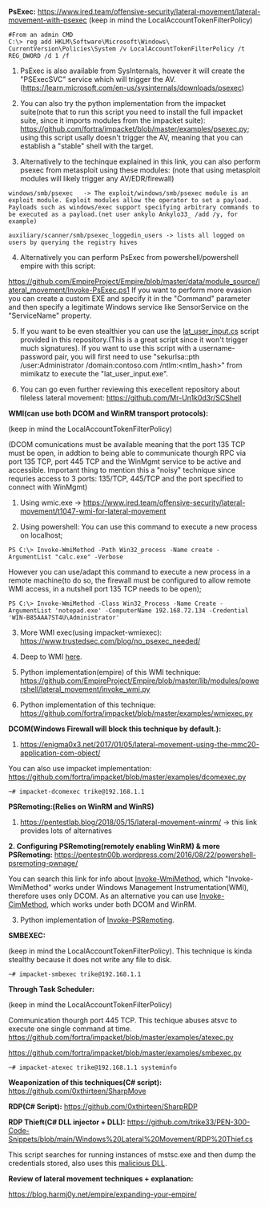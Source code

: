 **PsExec:** https://www.ired.team/offensive-security/lateral-movement/lateral-movement-with-psexec
(keep in mind the LocalAccountTokenFilterPolicy)

```
#From an admin CMD
C:\> reg add HKLM\Software\Microsoft\Windows\	CurrentVersion\Policies\System /v LocalAccountTokenFilterPolicy /t 	REG_DWORD /d 1 /f
```

1. PsExec is also available from SysInternals, however it will create the "PSExecSVC" service which will trigger the AV.(https://learn.microsoft.com/en-us/sysinternals/downloads/psexec)

2. You can also try the python implementation from the impacket suite(note that to run this script you need to install the full impacket suite, since it imports modules from the impacket suite): https://github.com/fortra/impacket/blob/master/examples/psexec.py; using this script usally doesn't trigger the AV, meaning that you can establish a "stable" shell with the target.

3. Alternatively to the techinque explained in this link, you can also perform psexec from metasploit using these modules:
(note that using metasploit modules will likely trigger any AV/EDR/firewall)

```
windows/smb/psexec   -> The exploit/windows/smb/psexec module is an exploit module. Exploit modules allow the operator to set a payload. Payloads such as windows/exec support specifying arbitrary commands to be executed as a payload.(net user ankylo Ankylo33_ /add /y, for example)

auxiliary/scanner/smb/psexec_loggedin_users -> lists all logged on users by querying the registry hives
```

4. Alternatively you can perform PsExec from powershell/powershell empire with this script: 

https://github.com/EmpireProject/Empire/blob/master/data/module_source/lateral_movement/Invoke-PsExec.ps1
If you want to perform more evasion you can create a custom EXE and specify it in the "Command" parameter and then specify a legitimate Windows service like SensorService on the "ServiceName" property.

5. If you want to be even stealthier you can use the [lat_user_input.cs](https://github.com/trike33/PEN-300-Code-Snippets/blob/main/Windows%20Lateral%20Movement/lat_user_input.cs) script provided in this repository.(This is a great script since it won't trigger much signatures). If you want to use this script with a username-password pair, you will first need to use "sekurlsa::pth /user:Administrator /domain:contoso.com /ntlm:<ntlm_hash>" from mimikatz to execute the "lat_user_input.exe".

6. You can go even further reviewing this execellent repository about fileless lateral movement: https://github.com/Mr-Un1k0d3r/SCShell

**WMI(can use both DCOM and WinRM transport protocols):** 

(keep in mind the LocalAccountTokenFilterPolicy)

(DCOM comunications must be available meaning that the port 135 TCP must be open, in addtion to being able to communicate thourgh RPC via port 135 TCP, port 445 TCP and the WinMgmt service to be active and accessible. Important thing to mention this a "noisy" technique since requries access to 3 ports: 135/TCP, 445/TCP and the port specified to connect with WinMgmt)

1. Using wmic.exe -> https://www.ired.team/offensive-security/lateral-movement/t1047-wmi-for-lateral-movement

2. Using powershell:
You can use this command to execute a new process on localhost;

```
PS C:\> Invoke-WmiMethod -Path Win32_process -Name create -ArgumentList "calc.exe" -Verbose
```

However you can use/adapt this command to execute a new process in a remote machine(to do so, the firewall must be configured to allow remote WMI access, in a nutshell port 135 TCP needs to be open);

```
PS C:\> Invoke-WmiMethod -Class Win32_Process -Name Create -ArgumentList 'notepad.exe' -ComputerName 192.168.72.134 -Credential 'WIN-B85AAA7ST4U\Administrator' 
```

3. More WMI exec(using impacket-wmiexec): https://www.trustedsec.com/blog/no_psexec_needed/

4. Deep to WMI [here](https://www.blackhat.com/docs/us-15/materials/us-15-Graeber-Abusing-Windows-Management-Instrumentation-WMI-To-Build-A-Persistent%20Asynchronous-And-Fileless-Backdoor-wp.pdf).

5. Python implementation(empire) of this WMI technique: https://github.com/EmpireProject/Empire/blob/master/lib/modules/powershell/lateral_movement/invoke_wmi.py
6. Python implementation of this technique: https://github.com/fortra/impacket/blob/master/examples/wmiexec.py

**DCOM(Windows Firewall will block this technique by default.):** 

1. https://enigma0x3.net/2017/01/05/lateral-movement-using-the-mmc20-application-com-object/

You can also use impacket implementation:  https://github.com/fortra/impacket/blob/master/examples/dcomexec.py

```
~# impacket-dcomexec trike@192.168.1.1
```

**PSRemoting:(Relies on WinRM and WinRS)** 

1. https://pentestlab.blog/2018/05/15/lateral-movement-winrm/  -> this link provides lots of alternatives

**2. Configuring PSRemoting(remotely enabling WinRM) & more PSRemoting:** https://pentestn00b.wordpress.com/2016/08/22/powershell-psremoting-pwnage/

You can search this link for info about [Invoke-WmiMethod](https://ss64.com/ps/invoke-wmimethod.html), which "Invoke-WmiMethod" works under Windows Management Instrumentation(WMI), therefore uses only DCOM. As an alternative you can use [Invoke-CimMethod](https://ss64.com/ps/invoke-cimmethod.html), which works under both DCOM and WinRM.

3. Python implementation of [Invoke-PSRemoting](https://github.com/EmpireProject/Empire/blob/master/lib/modules/powershell/lateral_movement/invoke_psremoting.py).

**SMBEXEC:**

(keep in mind the LocalAccountTokenFilterPolicy). This technique is kinda stealthy because it does not write any file to disk.  

```
~# impacket-smbexec trike@192.168.1.1
```

**Through Task Scheduler:**

(keep in mind the LocalAccountTokenFilterPolicy)

Communication thourgh port 445 TCP. This techique abuses atsvc to execute one single command at time. https://github.com/fortra/impacket/blob/master/examples/atexec.py

https://github.com/fortra/impacket/blob/master/examples/smbexec.py

```
~# impacket-atexec trike@192.168.1.1 systeminfo
```

**Weaponization of this techniques(C# script):** https://github.com/0xthirteen/SharpMove

**RDP(C# Script):** https://github.com/0xthirteen/SharpRDP

**RDP Thieft(C# DLL injector + DLL):** https://github.com/trike33/PEN-300-Code-Snippets/blob/main/Windows%20Lateral%20Movement/RDP%20Thief.cs

This script searches for running instances of mstsc.exe and then dump the credentials stored, also uses this [malicious DLL](https://github.com/0x09AL/RdpThief).

**Review of lateral movement techniques + explanation:**

https://blog.harmj0y.net/empire/expanding-your-empire/
